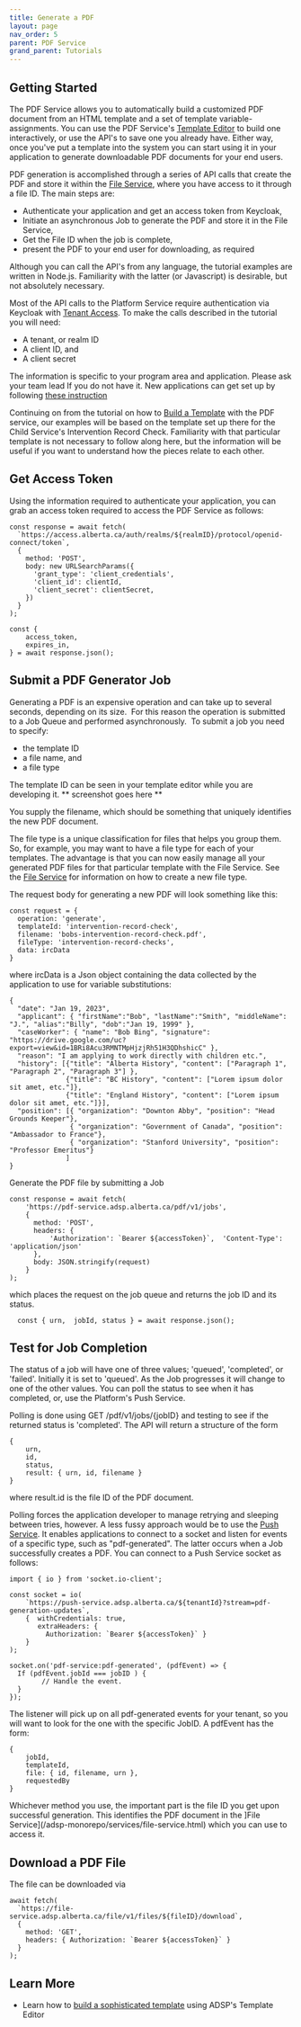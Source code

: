```yaml
---
title: Generate a PDF
layout: page
nav_order: 5
parent: PDF Service
grand_parent: Tutorials
---
```


## Getting Started

The PDF Service allows you to automatically build a customized PDF document from an HTML template and a set of template variable-assignments. You can use the PDF Service's [Template Editor](https://adsp.alberta.ca) to build one interactively, or use the API's to save one you already have. Either way, once you've put a template into the system you can start using it in your application to generate downloadable PDF documents for your end users.

PDF generation is accomplished through a series of API calls that create the PDF and store it within the [File Service](/adsp-monorepo/services/file-service.html), where you have access to it through a file ID. The main steps are:

- Authenticate your application and get an access token from Keycloak,
- Initiate an asynchronous Job to generate the PDF and store it in the File Service,
- Get the File ID when the job is complete,
- present the PDF to your end user for downloading, as required

Although you can call the API's from any language, the tutorial examples are written in Node.js. Familiarity with the latter (or Javascript) is desirable, but not absolutely necessary.

Most of the API calls to the Platform Service require authentication via Keycloak with [Tenant Access](/adsp-monorepo/services/tenant-service.html). To make the calls described in the tutorial you will need:

- A tenant, or realm ID
- A client ID, and
- A client secret

The information is specific to your program area and application. Please ask your team lead If you do not have it. New applications can get set up by following [these instruction](/adsp-monorepo/getting-started.html)

Continuing on from the tutorial on how to [Build a Template](/adsp-monorepo/tutorials/building-a-template.html) with the PDF service, our examples will be based on the template set up there for the Child Service's Intervention Record Check. Familiarity with that particular template is not necessary to follow along here, but the information will be useful if you want to understand how the pieces relate to each other.

## Get Access Token

Using the information required to authenticate your application, you can grab an access token required to access the PDF Service as follows:

```
const response = await fetch(
  `https://access.alberta.ca/auth/realms/${realmID}/protocol/openid-connect/token`,
  {
    method: 'POST',
    body: new URLSearchParams({
      'grant_type': 'client_credentials',
      'client_id': clientId,
      'client_secret': clientSecret,
    })
  }
);

const {
    access_token,
    expires_in,
} = await response.json();
```

## Submit a PDF Generator Job

Generating a PDF is an expensive operation and can take up to several seconds, depending on its size.  For this reason the operation is submitted to a Job Queue and performed asynchronously.  To submit a job you need to specify:

- the template ID
- a file name, and
- a file type

The template ID can be seen in your template editor while you are developing it.
** screenshot goes here **

You supply the filename, which should be something that uniquely identifies the new PDF document.

The file type is a unique classification for files that helps you group them. So, for example, you may want to have a file type for each of your templates. The advantage is that you can now easily manage all your generated PDF files for that particular template with the File Service. See the [File Service](/adsp-monorepo/services/file-service.html) for information on how to create a new file type.

The request body for generating a new PDF will look something like this:

```
const request = {
  operation: 'generate',
  templateId: 'intervention-record-check',
  filename: 'bobs-intervention-record-check.pdf',
  fileType: 'intervention-record-checks',
  data: ircData
}
```

where ircData is a Json object containing the data collected by the application to use for variable substitutions:

```
{
  "date": "Jan 19, 2023",
  "applicant": { "firstName":"Bob", "lastName":"Smith", "middleName": "J.", "alias":"Billy", "dob":"Jan 19, 1999" },
  "caseWorker": { "name": "Bob Bing", "signature": "https://drive.google.com/uc?export=view&id=1BRi8Acu3RMNTMpHjzjRh51H3QDhshicC" },
  "reason": "I am applying to work directly with children etc.",
  "history": [{"title": "Alberta History", "content": ["Paragraph 1", "Paragraph 2", "Paragraph 3"] },
              {"title": "BC History", "content": ["Lorem ipsum dolor sit amet, etc."]},
              {"title": "England History", "content": ["Lorem ipsum dolor sit amet, etc."]}],
  "position": [{ "organization": "Downton Abby", "position": "Head Grounds Keeper"},
               { "organization": "Government of Canada", "position": "Ambassador to France"},
               { "organization": "Stanford University", "position": "Professor Emeritus"}
              ]
}
```

Generate the PDF file by submitting a Job

```
const response = await fetch(
    'https://pdf-service.adsp.alberta.ca/pdf/v1/jobs',
    {
      method: 'POST',
      headers: {
          'Authorization': `Bearer ${accessToken}`,  'Content-Type': 'application/json'
      },
      body: JSON.stringify(request)
    }
);
```

which places the request on the job queue and returns the job ID and its status.

```
  const { urn,  jobId, status } = await response.json();
```

## Test for Job Completion

The status of a job will have one of three values; 'queued', 'completed', or 'failed'. Initially it is set to 'queued'. As the Job progresses it will change to one of the other values. You can poll the status to see when it has completed, or, use the Platform's Push Service.

Polling is done using GET /pdf/v1/jobs/{jobID} and testing to see if the returned status is 'completed'. The API will return a structure of the form

```
{
    urn,
    id,
    status,
    result: { urn, id, filename }
}
```

where result.id is the file ID of the PDF document.

Polling forces the application developer to manage retrying and sleeping between tries, however. A less fussy approach would be to use the [Push Service](/adsp-monorepo/services/push-service.html). It enables applications to connect to a socket and listen for events of a specific type, such as "pdf-generated". The latter occurs when a Job successfully creates a PDF. You can connect to a Push Service socket as follows:

```
import { io } from 'socket.io-client';

const socket = io(
    `https://push-service.adsp.alberta.ca/${tenantId}?stream=pdf-generation-updates`,
    {  withCredentials: true,
       extraHeaders: {
         Authorization: `Bearer ${accessToken}` }
    }
);

socket.on('pdf-service:pdf-generated', (pdfEvent) => {
  If (pdfEvent.jobId === jobID ) {
        // Handle the event.
  }
});
```

The listener will pick up on all pdf-generated events for your tenant, so you will want to look for the one with the specific JobID. A pdfEvent has the form:

```
{
    jobId,
    templateId,
    file: { id, filename, urn },
    requestedBy
}
```

Whichever method you use, the important part is the file ID you get upon successful generation. This identifies the PDF document in the ]File Service](/adsp-monorepo/services/file-service.html) which you can use to access it.

## Download a PDF File

The file can be downloaded via

```
await fetch(
  `https://file-service.adsp.alberta.ca/file/v1/files/${fileID}/download`,
  {
    method: 'GET',
    headers: { Authorization: `Bearer ${accessToken}` }
  }
);
```

## Learn More

- Learn how to [build a sophisticated template](/adsp-monorepo/tutorials/pdf/building-a-template.html) using ADSP's Template Editor
